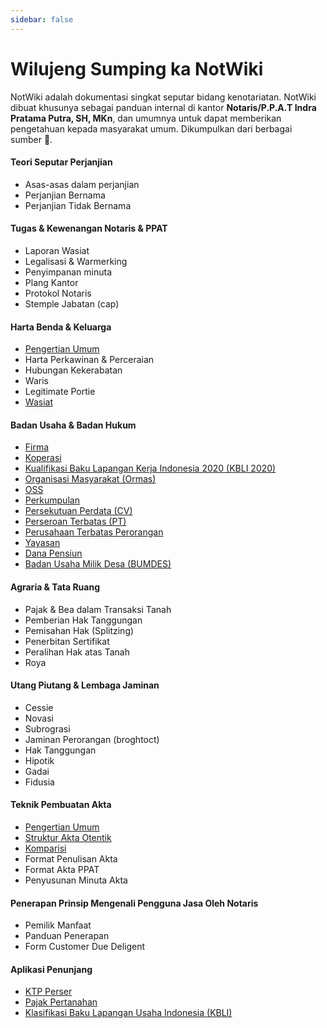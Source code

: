```yaml
---
sidebar: false
---
```



# Wilujeng Sumping ka NotWiki

NotWiki adalah dokumentasi singkat seputar bidang kenotariatan. NotWiki dibuat khusunya sebagai panduan internal di kantor **Notaris/P.P.A.T Indra Pratama Putra, SH, MKn**, dan umumnya untuk dapat memberikan pengetahuan kepada masyarakat umum. Dikumpulkan dari berbagai sumber :book:. 

#### Teori Seputar Perjanjian

- Asas-asas dalam perjanjian
- Perjanjian Bernama
- Perjanjian Tidak Bernama

#### Tugas & Kewenangan Notaris & PPAT

- Laporan Wasiat
- Legalisasi & Warmerking
- Penyimpanan minuta
- Plang Kantor
- Protokol Notaris
- Stemple Jabatan (cap)

#### Harta Benda & Keluarga

- [Pengertian Umum](/notwiki/harta-benda-keluarga)
- Harta Perkawinan & Perceraian
- Hubungan Kekerabatan
- Waris
- Legitimate Portie
- [Wasiat](/notwiki/harta-benda-keluarga/wasiat)

#### Badan Usaha & Badan Hukum

- [Firma](/notwiki/badan-usaha-badan-hukum/firma)
- [Koperasi](/notwiki/badan-usaha-badan-hukum/koperasi)
- [Kualifikasi Baku Lapangan Kerja Indonesia 2020 (KBLI 2020)](/notwiki/badan-usaha-badan-hukum/kbli)
- [Organisasi Masyarakat (Ormas)](/notwiki/badan-usaha-badan-hukum/ormas)
- [OSS](/notwiki/badan-usaha-badan-hukum/oss)
- [Perkumpulan](/notwiki/badan-usaha-badan-hukum/perkumpulan)
- [Persekutuan Perdata (CV)](/notwiki/badan-usaha-badan-hukum/cv)
- [Perseroan Terbatas (PT)](/notwiki/badan-usaha-badan-hukum/perseroan-terbatas)
- [Perusahaan Terbatas Perorangan](/notwiki/badan-usaha-badan-hukum/pt-perorangan)
- [Yayasan](/notwiki/badan-usaha-badan-hukum/yayasan)
- [Dana Pensiun](/notwiki/badan-usaha-badan-hukum/dana-pensiun)
- [Badan Usaha Milik Desa (BUMDES)](/notwiki/badan-usaha-badan-hukum/bumdes)

#### Agraria & Tata Ruang

- Pajak & Bea dalam Transaksi Tanah
- Pemberian Hak Tanggungan
- Pemisahan Hak (Splitzing)
- Penerbitan Sertifikat
- Peralihan Hak atas Tanah
- Roya

#### Utang Piutang & Lembaga Jaminan

- Cessie
- Novasi
- Subrograsi
- Jaminan Perorangan (broghtoct)
- Hak Tanggungan
- Hipotik
- Gadai
- Fidusia

#### Teknik Pembuatan Akta

- [Pengertian Umum](/notwiki/teknik-pembuatan-akta/)
- [Struktur Akta Otentik](/notwiki/teknik-pembuatan-akta/struktur-akta-otentik)
- [Komparisi](/notwiki/teknik-pembuatan-akta/komparisi)
- Format Penulisan Akta
- Format Akta PPAT
- Penyusunan Minuta Akta

#### Penerapan Prinsip Mengenali Pengguna Jasa Oleh Notaris

- Pemilik Manfaat
- Panduan Penerapan
- Form Customer Due Deligent

#### Aplikasi Penunjang
- [KTP Perser](http://indrapratama.com/ktpparser2/)
- [Pajak Pertanahan](http://indrapratama.com/pajaktanah/)
- [Klasifikasi Baku Lapangan Usaha Indonesia (KBLI)](https://oss.go.id/informasi/kbli-berbasis-risiko)